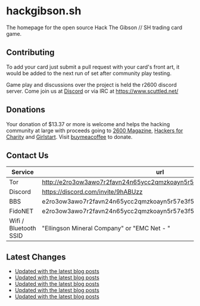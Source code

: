 # hackgibson.sh
The homepage for the open source Hack The Gibson // SH trading card game.


## Contributing

To add your card just submit a pull request with your card's front art, it would be added to the next run of set after community play testing.

Game play and discussions over the project is held the r2600 discord server. Come join us at [Discord](https://discord.com/invite/9hABUzz) or via IRC at https://www.scuttled.net/


## Donations

Your donation of $13.37 or more is welcome and helps the hacking community at large with proceeds going to [2600 Magazine](https://2600.com/), [Hackers for Charity](https://hackersforcharity.org) and [Girlstart](https://girlstart.org).  Visit [buymeacoffee](https://www.buymeacoffee.com/hackgibson.sh) to donate.


## Contact Us

Service | url
-|-
Tor | http://e2ro3ow3awo7r2favn24n65ycc2qmzkoayn5r57e3f56nvjwdcgg32ad.onion
Discord | https://discord.com/invite/9hABUzz
BBS | e2ro3ow3awo7r2favn24n65ycc2qmzkoayn5r57e3f56nvjwdcgg32ad.onion:23
FidoNET | e2ro3ow3awo7r2favn24n65ycc2qmzkoayn5r57e3f56nvjwdcgg32ad.onion:24554
Wifi / Bluetooth SSID | "Ellingson Mineral Company" or "EMC Net - <fidonet address>"

## Latest Changes
<!-- BLOG-POST-LIST:START -->
- [Updated with the latest blog posts](https://github.com/DFW2600/hackgibson.sh/commit/99773247af388d9b187e2d4b06dee214b4d8be1d)
- [Updated with the latest blog posts](https://github.com/DFW2600/hackgibson.sh/commit/aed8b80de43612892eb1456720ce2532a939900f)
- [Updated with the latest blog posts](https://github.com/DFW2600/hackgibson.sh/commit/0fbe27184f14b074e6118a5ea68c50fb76e9b7c7)
- [Updated with the latest blog posts](https://github.com/DFW2600/hackgibson.sh/commit/991584c2990751000823fdb1ea77a9d4ca24f5ec)
- [Updated with the latest blog posts](https://github.com/DFW2600/hackgibson.sh/commit/3b67b9ddcd60a0256596c3d0b73d66c3832aeddf)
<!-- BLOG-POST-LIST:END -->
